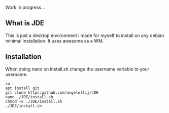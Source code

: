 Work in progress...

## **What is JDE**

This is just a desktop environment i made for myself to install on any debian minimal installation. It uses awesome as a WM.

## **Installation**

When doing nano on install.sh change the username variable to your username.

```
su -
apt install git
git clone https:github.com/angelellij/JDE
nano ./JDE/install.sh
chmod +x ./JDE/install.sh
./JDE/install.sh
```
